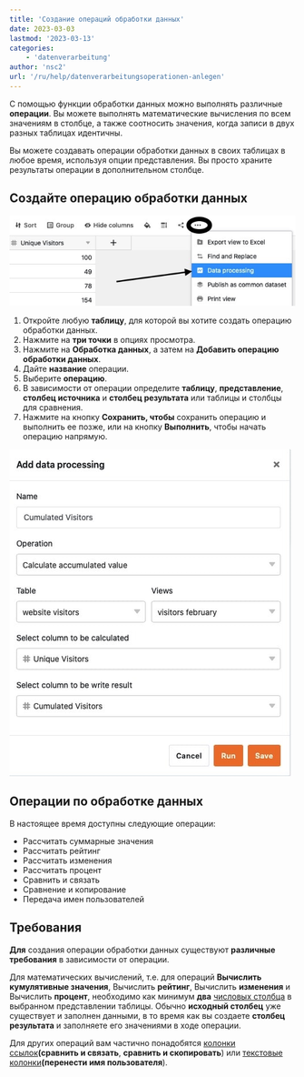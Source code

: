 ```yaml
---
title: 'Создание операций обработки данных'
date: 2023-03-03
lastmod: '2023-03-13'
categories:
    - 'datenverarbeitung'
author: 'nsc2'
url: '/ru/help/datenverarbeitungsoperationen-anlegen'
---
```


С помощью функции обработки данных можно выполнять различные **операции**. Вы можете выполнять математические вычисления по всем значениям в столбце, а также соотносить значения, когда записи в двух разных таблицах идентичны.

Вы можете создавать операции обработки данных в своих таблицах в любое время, используя опции представления. Вы просто храните результаты операции в дополнительном столбце.

## Создайте операцию обработки данных

![Создайте действие обработки данных](images/create-an-data-processing-action-1.jpg)

1. Откройте любую **таблицу**, для которой вы хотите создать операцию обработки данных.
2. Нажмите на **три точки** в опциях просмотра.
3. Нажмите на **Обработка данных**, а затем на **Добавить операцию обработки данных**.
4. Дайте **название** операции.
5. Выберите **операцию**.
6. В зависимости от операции определите **таблицу**, **представление**, **столбец источника** и **столбец результата** или таблицы и столбцы для сравнения.
7. Нажмите на кнопку **Сохранить, чтобы** сохранить операцию и выполнить ее позже, или на кнопку **Выполнить**, чтобы начать операцию напрямую.

![Определение действия по обработке данных](images/define-data-processing-action.jpg)

## Операции по обработке данных

В настоящее время доступны следующие операции:

- Рассчитать суммарные значения
- Рассчитать рейтинг
- Рассчитать изменения
- Рассчитать процент
- Сравнить и связать
- Сравнение и копирование
- Передача имен пользователей

## Требования

**Для** создания операции обработки данных существуют **различные требования** в зависимости от операции.

Для математических вычислений, т.е. для операций **Вычислить кумулятивные значения**, Вычислить **рейтинг**, Вычислить **изменения** и Вычислить **процент**, необходимо как минимум **два** [числовых столбца](https://seatable.io/ru/docs/text-und-zahlen/die-zahlen-spalte/) в выбранном представлении таблицы. Обычно **исходный столбец** уже существует и заполнен данными, в то время как вы создаете **столбец результата** и заполняете его значениями в ходе операции.

Для других операций вам частично понадобятся [колонки ссылок](https://seatable.io/ru/docs/verknuepfungen/wie-man-tabellen-in-seatable-miteinander-verknuepft/)**(сравнить и связать**, **сравнить и скопировать**) или [текстовые колонки](https://seatable.io/ru/docs/text-und-zahlen/die-spalten-text-und-formatierter-text/)**(перенести имя пользователя**).
